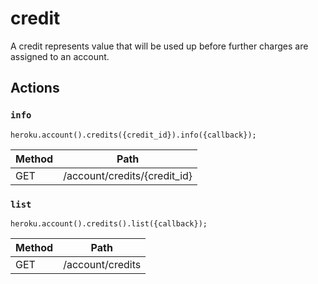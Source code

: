 # credit

A credit represents value that will be used up before further charges are assigned to an account.

## Actions

### `info`

`heroku.account().credits({credit_id}).info({callback});`

Method | Path
--- | ---
GET | /account/credits/{credit_id}

### `list`

`heroku.account().credits().list({callback});`

Method | Path
--- | ---
GET | /account/credits

